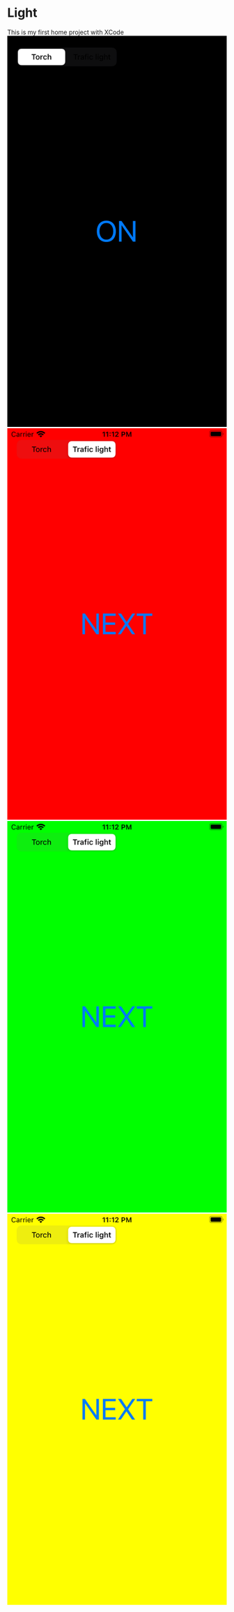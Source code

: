 # Light
This is my first home project with XCode
![ON screen](https://github.com/alexwrom/Light/blob/main/Light/Assets.xcassets/Screenshots/on.imageset/simulator_screenshot_D1B77E4F-EB92-4FB2-B5C4-17590FB3A7AA.png)
![RED screen](https://github.com/alexwrom/Light/blob/main/Light/Assets.xcassets/Screenshots/red.imageset/simulator_screenshot_42BF108F-F1C9-478C-9955-EC7F80C14293.png)
![GREEN screen](https://github.com/alexwrom/Light/blob/main/Light/Assets.xcassets/Screenshots/green.imageset/simulator_screenshot_1260AB77-61CF-4445-A87D-6613D5761559.png)
![YELLOW screen](https://github.com/alexwrom/Light/blob/main/Light/Assets.xcassets/Screenshots/yellow.imageset/simulator_screenshot_F7674E72-F2E4-4F78-9957-3300D8754453.png)
